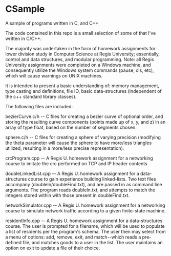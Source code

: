 # CSample
A sample of programs written in C, and C++

The code contained in this repo is a small selection of some of that I've written in C/C++.

The majority was undertaken in the form of homework assignments for lower division
study in Computer Science at Regis University; essentially, control and data structures, and 
modular programming. Note: all Regis University assignments were completed on a Windows machine, and 
consequently utilize the Windows system commands (pause, cls, etc), which will cause warnings on
UNIX machines.

It is intended to present a basic understanding of: memory management, type casting and definitions,
file IO, basic data-structures (independent of the c++ standard library classes).

The following files are included:

bezierCurve.c/h      -- C files for creating a bezier curve of optional order, and storing the resulting curve components (points made up of x, y, and z) in an array of type float, based on the number of segments chosen.

sphere.c/h           -- C files for creating a sphere of varying precision (modifying the theta parameter will cause the sphere to have more/less triangles utilized, resulting in a more/less precise representation).

crcProgram.cpp       -- A Regis U. homework assignment for a networking course to imitate the crc performed on TCP and IP header contents

doubleLinkedList.cpp -- A Regis U. homework assignment for a data-structures course to gain experience building linked-lists. Two text files accompany (doubleIn/doubleFind.txt), and are passed in as command line arguments. The program reads doubleIn.txt, and attempts to match the integers stored within with those present in doubleFind.txt.

networkSimulator.cpp -- A Regis U. homework assignment for a networking course to simulate network traffic according to a given finite-state machine.

residentInfo.cpp     -- A Regis U. homework assignment for a data-structures course. The user is prompted for a filename, which will be used to populate a list of residents per the program's schema. The user then may select from a menu of options: add, remove, exit, and match--which reads a pre-defined file, and matches goods to a user in the list. The user maintains an option on exit to update a file of their choice.
